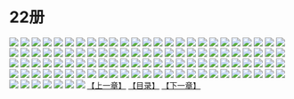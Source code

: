 # 22册
![](https://mao.mhtupian.com/uploads/img/7563/111251/1.jpg)
![](https://mao.mhtupian.com/uploads/img/7563/111251/2.jpg)
![](https://mao.mhtupian.com/uploads/img/7563/111251/3.jpg)
![](https://mao.mhtupian.com/uploads/img/7563/111251/4.jpg)
![](https://mao.mhtupian.com/uploads/img/7563/111251/5.jpg)
![](https://mao.mhtupian.com/uploads/img/7563/111251/6.jpg)
![](https://mao.mhtupian.com/uploads/img/7563/111251/7.jpg)
![](https://mao.mhtupian.com/uploads/img/7563/111251/8.jpg)
![](https://mao.mhtupian.com/uploads/img/7563/111251/9.jpg)
![](https://mao.mhtupian.com/uploads/img/7563/111251/10.jpg)
![](https://mao.mhtupian.com/uploads/img/7563/111251/11.jpg)
![](https://mao.mhtupian.com/uploads/img/7563/111251/12.jpg)
![](https://mao.mhtupian.com/uploads/img/7563/111251/13.jpg)
![](https://mao.mhtupian.com/uploads/img/7563/111251/14.jpg)
![](https://mao.mhtupian.com/uploads/img/7563/111251/15.jpg)
![](https://mao.mhtupian.com/uploads/img/7563/111251/16.jpg)
![](https://mao.mhtupian.com/uploads/img/7563/111251/17.jpg)
![](https://mao.mhtupian.com/uploads/img/7563/111251/18.jpg)
![](https://mao.mhtupian.com/uploads/img/7563/111251/19.jpg)
![](https://mao.mhtupian.com/uploads/img/7563/111251/20.jpg)
![](https://mao.mhtupian.com/uploads/img/7563/111251/21.jpg)
![](https://mao.mhtupian.com/uploads/img/7563/111251/22.jpg)
![](https://mao.mhtupian.com/uploads/img/7563/111251/23.jpg)
![](https://mao.mhtupian.com/uploads/img/7563/111251/24.jpg)
![](https://mao.mhtupian.com/uploads/img/7563/111251/25.jpg)
![](https://mao.mhtupian.com/uploads/img/7563/111251/26.jpg)
![](https://mao.mhtupian.com/uploads/img/7563/111251/27.jpg)
![](https://mao.mhtupian.com/uploads/img/7563/111251/28.jpg)
![](https://mao.mhtupian.com/uploads/img/7563/111251/29.jpg)
![](https://mao.mhtupian.com/uploads/img/7563/111251/30.jpg)
![](https://mao.mhtupian.com/uploads/img/7563/111251/31.jpg)
![](https://mao.mhtupian.com/uploads/img/7563/111251/32.jpg)
![](https://mao.mhtupian.com/uploads/img/7563/111251/33.jpg)
![](https://mao.mhtupian.com/uploads/img/7563/111251/34.jpg)
![](https://mao.mhtupian.com/uploads/img/7563/111251/35.jpg)
![](https://mao.mhtupian.com/uploads/img/7563/111251/36.jpg)
![](https://mao.mhtupian.com/uploads/img/7563/111251/37.jpg)
![](https://mao.mhtupian.com/uploads/img/7563/111251/38.jpg)
![](https://mao.mhtupian.com/uploads/img/7563/111251/39.jpg)
![](https://mao.mhtupian.com/uploads/img/7563/111251/40.jpg)
![](https://mao.mhtupian.com/uploads/img/7563/111251/41.jpg)
![](https://mao.mhtupian.com/uploads/img/7563/111251/42.jpg)
![](https://mao.mhtupian.com/uploads/img/7563/111251/43.jpg)
![](https://mao.mhtupian.com/uploads/img/7563/111251/44.jpg)
![](https://mao.mhtupian.com/uploads/img/7563/111251/45.jpg)
![](https://mao.mhtupian.com/uploads/img/7563/111251/46.jpg)
![](https://mao.mhtupian.com/uploads/img/7563/111251/47.jpg)
![](https://mao.mhtupian.com/uploads/img/7563/111251/48.jpg)
![](https://mao.mhtupian.com/uploads/img/7563/111251/49.jpg)
![](https://mao.mhtupian.com/uploads/img/7563/111251/50.jpg)
![](https://mao.mhtupian.com/uploads/img/7563/111251/51.jpg)
![](https://mao.mhtupian.com/uploads/img/7563/111251/52.jpg)
![](https://mao.mhtupian.com/uploads/img/7563/111251/53.jpg)
![](https://mao.mhtupian.com/uploads/img/7563/111251/54.jpg)
![](https://mao.mhtupian.com/uploads/img/7563/111251/55.jpg)
![](https://mao.mhtupian.com/uploads/img/7563/111251/56.jpg)
![](https://mao.mhtupian.com/uploads/img/7563/111251/57.jpg)
![](https://mao.mhtupian.com/uploads/img/7563/111251/58.jpg)
![](https://mao.mhtupian.com/uploads/img/7563/111251/59.jpg)
![](https://mao.mhtupian.com/uploads/img/7563/111251/60.jpg)
![](https://mao.mhtupian.com/uploads/img/7563/111251/61.jpg)
![](https://mao.mhtupian.com/uploads/img/7563/111251/62.jpg)
![](https://mao.mhtupian.com/uploads/img/7563/111251/63.jpg)
![](https://mao.mhtupian.com/uploads/img/7563/111251/64.jpg)
![](https://mao.mhtupian.com/uploads/img/7563/111251/65.jpg)
![](https://mao.mhtupian.com/uploads/img/7563/111251/66.jpg)
![](https://mao.mhtupian.com/uploads/img/7563/111251/67.jpg)
![](https://mao.mhtupian.com/uploads/img/7563/111251/68.jpg)
![](https://mao.mhtupian.com/uploads/img/7563/111251/69.jpg)
![](https://mao.mhtupian.com/uploads/img/7563/111251/70.jpg)
![](https://mao.mhtupian.com/uploads/img/7563/111251/71.jpg)
![](https://mao.mhtupian.com/uploads/img/7563/111251/72.jpg)
![](https://mao.mhtupian.com/uploads/img/7563/111251/73.jpg)
![](https://mao.mhtupian.com/uploads/img/7563/111251/74.jpg)
![](https://mao.mhtupian.com/uploads/img/7563/111251/75.jpg)
![](https://mao.mhtupian.com/uploads/img/7563/111251/76.jpg)
![](https://mao.mhtupian.com/uploads/img/7563/111251/77.jpg)
![](https://mao.mhtupian.com/uploads/img/7563/111251/78.jpg)
![](https://mao.mhtupian.com/uploads/img/7563/111251/79.jpg)
![](https://mao.mhtupian.com/uploads/img/7563/111251/80.jpg)
![](https://mao.mhtupian.com/uploads/img/7563/111251/81.jpg)
![](https://mao.mhtupian.com/uploads/img/7563/111251/82.jpg)
![](https://mao.mhtupian.com/uploads/img/7563/111251/83.jpg)
![](https://mao.mhtupian.com/uploads/img/7563/111251/84.jpg)
![](https://mao.mhtupian.com/uploads/img/7563/111251/85.jpg)
![](https://mao.mhtupian.com/uploads/img/7563/111251/86.jpg)
![](https://mao.mhtupian.com/uploads/img/7563/111251/87.jpg)
![](https://mao.mhtupian.com/uploads/img/7563/111251/88.jpg)
![](https://mao.mhtupian.com/uploads/img/7563/111251/89.jpg)
![](https://mao.mhtupian.com/uploads/img/7563/111251/90.jpg)
![](https://mao.mhtupian.com/uploads/img/7563/111251/91.jpg)
![](https://mao.mhtupian.com/uploads/img/7563/111251/92.jpg)
![](https://mao.mhtupian.com/uploads/img/7563/111251/93.jpg)
![](https://mao.mhtupian.com/uploads/img/7563/111251/94.jpg)
![](https://mao.mhtupian.com/uploads/img/7563/111251/95.jpg)
![](https://mao.mhtupian.com/uploads/img/7563/111251/96.jpg)
![](https://mao.mhtupian.com/uploads/img/7563/111251/97.jpg)
![](https://mao.mhtupian.com/uploads/img/7563/111251/98.jpg)
![](https://mao.mhtupian.com/uploads/img/7563/111251/99.jpg)
![](https://mao.mhtupian.com/uploads/img/7563/111251/100.jpg)
![](https://mao.mhtupian.com/uploads/img/7563/111251/101.jpg)
![](https://mao.mhtupian.com/uploads/img/7563/111251/102.jpg)
![](https://mao.mhtupian.com/uploads/img/7563/111251/103.jpg)
![](https://mao.mhtupian.com/uploads/img/7563/111251/104.jpg)
![](https://mao.mhtupian.com/uploads/img/7563/111251/105.jpg)
![](https://mao.mhtupian.com/uploads/img/7563/111251/106.jpg)
![](https://mao.mhtupian.com/uploads/img/7563/111251/107.jpg)
[【上一章】](./159.md)
[【目录】](./READMD.md)
[【下一章】](./161.md)
